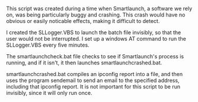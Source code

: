 This script was created during a time when Smartlaunch, a software we rely on, was being particularly buggy and crashing.  This crash would have no obvious or easily noticable effects, making it difficult to detect.

I created the SLLogger.VBS to launch the batch file invisibly, so that the user would not be interrupted.  I set up a windows AT command to run the SLLogger.VBS every five minutes.

The smartlaunchcheck.bat file checks to see if Smartlaunch's process is running, and if it isn't, it then launches smartlaunchcrashed.bat.

smartlaunchcrashed.bat compiles an ipconfig report into a file, and then uses the program sendemail to send an email to the specified address, including that ipconfig report.  It is not important for this script to be run invisibly, since it will only run once.

